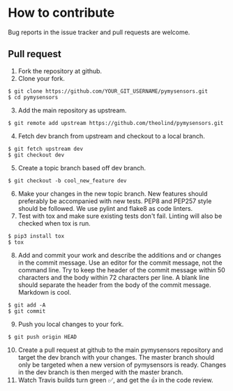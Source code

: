 # How to contribute

Bug reports in the issue tracker and pull requests are welcome.

## Pull request
1. Fork the repository at github.
2. Clone your fork.
```
$ git clone https://github.com/YOUR_GIT_USERNAME/pymysensors.git
$ cd pymysensors
```
3. Add the main repository as upstream.
```
$ git remote add upstream https://github.com/theolind/pymysensors.git
```
4. Fetch dev branch from upstream and checkout to a local branch.
```
$ git fetch upstream dev
$ git checkout dev
```
5. Create a topic branch based off dev branch.
```
$ git checkout -b cool_new_feature dev
```
6. Make your changes in the new topic branch. New features should preferably be accompanied with new tests. PEP8 and PEP257 style should be followed. We use pylint and flake8 as code linters.
7. Test with tox and make sure existing tests don't fail. Linting will also be checked when tox is run.
```
$ pip3 install tox
$ tox
```
8. Add and commit your work and describe the additions and or changes in the commit message. Use an editor for the commit message, not the command line. Try to keep the header of the commit message within 50 characters and the body within 72 characters per line. A blank line should separate the header from the body of the commit message. Markdown is cool.
```
$ git add -A
$ git commit
```
9. Push you local changes to your fork.
```
$ git push origin HEAD
```
10. Create a pull request at github to the main pymysensors repository and target the dev branch with your changes. The master branch should only be targeted when a new version of pymysensors is ready. Changes in the dev branch is then merged with the master branch.
11. Watch Travis builds turn green :white_check_mark:, and get the :thumbsup: in the code review.
